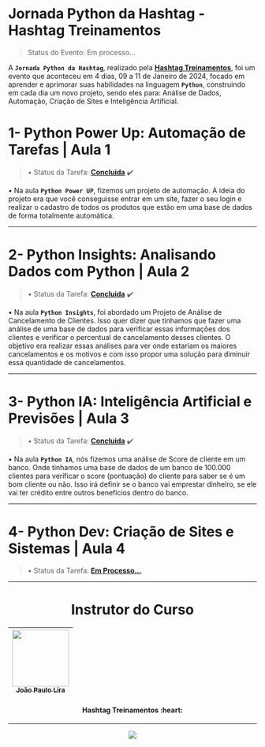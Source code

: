 # Jornada Python da Hashtag - Hashtag Treinamentos
> Status do Evento: Em processo...
<!-- Status do Projeto: Concluido :heavy_check_mark:-->
A **`Jornada Python da Hashtag`**, realizado pela **[Hashtag Treinamentos](https://www.cursoemvideo.com/)**, foi um evento que aconteceu em 4 dias, 09 a 11 de Janeiro de 2024, focado em aprender e aprimorar suas habilidades na linguagem **`Python`**, construindo em cada dia um novo projeto, sendo eles para: Análise de Dados, Automação, Criação de Sites e Inteligência Artificial.

#

# 1- Python Power Up: Automação de Tarefas | Aula 1
> • Status da Tarefa: **[Concluida](https://github.com/IsacBM/Jornada-Python-Hashtag/blob/main/PowerUp-Python/index.py)** :heavy_check_mark:

• Na aula **`Python Power UP`**, fizemos um projeto de automação. A ideia do projeto era que você conseguisse entrar em um site, fazer o seu login e realizar o cadastro de todos os produtos que estão em uma base de dados de forma totalmente automática.

---

# 2- Python Insights: Analisando Dados com Python | Aula 2

> • Status da Tarefa: **[Concluida](https://github.com/IsacBM/Jornada-Python-Hashtag/blob/main/Python-Insights/inicial.ipynb)** :heavy_check_mark:

• Na aula **`Python Insights`**, foi abordado um Projeto de Análise de Cancelamento de Clientes. Isso quer dizer que tinhamos que fazer
uma análise de uma base de dados para verificar essas informações dos clientes e verificar o percentual de cancelamento
desses clientes. O objetivo era realizar essas análises para ver onde estariam os maiores cancelamentos e os motivos e com isso propor uma solução para diminuir essa quantidade de cancelamentos.

---

# 3- Python IA: Inteligência Artificial e Previsões | Aula 3

> • Status da Tarefa: **[Concluida](https://github.com/IsacBM/Jornada-Python-Hashtag/blob/main/Python-IA/inicial.ipynb)** :heavy_check_mark:

• Na aula **`Python IA`**, nós fizemos uma análise de Score de cliente em um banco. Onde tinhamos uma base de dados de um banco de 100.000 clientes para verificar o score (pontuação) do cliente para saber se é um bom cliente ou não. Isso irá definir se o banco vai emprestar dinheiro, se ele vai ter crédito entre outros benefícios dentro do banco.

---

# 4- Python Dev: Criação de Sites e Sistemas | Aula 4

> • Status da Tarefa: **[Em Processo...]()**

---

<div align="center">
  <h1>Instrutor do Curso</h1>
    
</div>
<div align="center">
 
|  [<img src="https://media.licdn.com/dms/image/D4D03AQEVmP0CvngI8w/profile-displayphoto-shrink_800_800/0/1679430223633?e=1710374400&v=beta&t=NWIp5g7kvb_fgto__U4gPGtDqcLaM7bU-fHrb5-3SsM" width=115><br><sub>João Paulo Lira</sub>](https://www.linkedin.com/in/jo%C3%A3o-paulo-rodrigues-de-lira-50664758/) | 
| :---: | 


</div>
<h4 align="center">
<strong>Hashtag Treinamentos </strong>:heart: <br>
</h4>

---
<div align="center">
  <img src="https://www.python.org/static/community_logos/python-logo-inkscape.svg">
    
</div>
